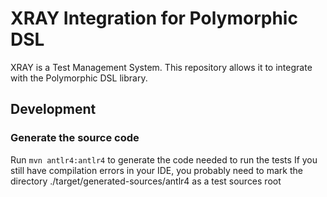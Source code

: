 # XRAY Integration for Polymorphic DSL

XRAY is a Test Management System. This repository allows it to integrate with the Polymorphic DSL library.

## Development

### Generate the source code

Run `mvn antlr4:antlr4` to generate the code needed to run the tests
If you still have compilation errors in your IDE, you probably need to mark the directory ./target/generated-sources/antlr4 as a test sources root

